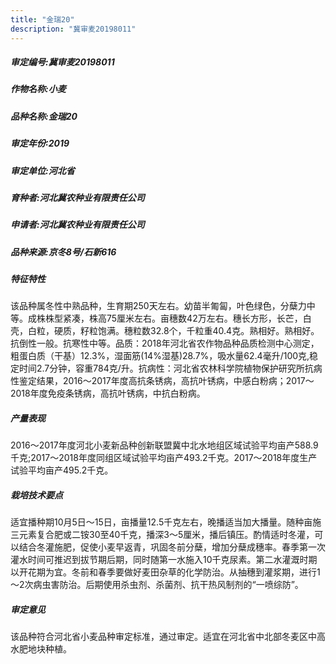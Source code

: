 ```yaml
---
title: "金瑞20"
description: "冀审麦20198011"
---
```

##### 审定编号:冀审麦20198011

##### 作物名称:小麦

##### 品种名称:金瑞20

##### 审定年份:2019

##### 审定单位:河北省

##### 育种者:河北冀农种业有限责任公司

##### 申请者:河北冀农种业有限责任公司

##### 品种来源:京冬8号/石新616

##### 特征特性
该品种属冬性中熟品种，生育期250天左右。幼苗半匍匐，叶色绿色，分蘖力中等。成株株型紧凑，株高75厘米左右。亩穗数42万左右。穗长方形，长芒，白壳，白粒，硬质，籽粒饱满。穗粒数32.8个，千粒重40.4克。熟相好。熟相好。抗倒性一般。抗寒性中等。品质：2018年河北省农作物品种品质检测中心测定，粗蛋白质（干基）12.3%，湿面筋(14%湿基)28.7%，吸水量62.4毫升/100克,稳定时间2.7分钟，容重784克/升。抗病性：河北省农林科学院植物保护研究所抗病性鉴定结果，2016～2017年度高抗条锈病，高抗叶锈病，中感白粉病；2017～2018年度免疫条锈病，高抗叶锈病，中抗白粉病。

##### 产量表现
2016～2017年度河北小麦新品种创新联盟冀中北水地组区域试验平均亩产588.9千克;2017～2018年度同组区域试验平均亩产493.2千克。2017～2018年度生产试验平均亩产495.2千克。

##### 栽培技术要点
适宜播种期10月5日～15日，亩播量12.5千克左右，晚播适当加大播量。随种亩施三元素复合肥或二铵30至40千克，播深3～5厘米，播后镇压。酌情适时冬灌，可以结合冬灌施肥，促使小麦早返青，巩固冬前分蘖，增加分蘖成穗率。春季第一次灌水时间可推迟到拔节期后期，同时随第一水施入10千克尿素。第二水灌溉时期以开花期为宜。冬前和春季要做好麦田杂草的化学防治。从抽穗到灌浆期，进行1～2次病虫害防治。后期使用杀虫剂、杀菌剂、抗干热风制剂的“一喷综防”。

##### 审定意见
该品种符合河北省小麦品种审定标准，通过审定。适宜在河北省中北部冬麦区中高水肥地块种植。
